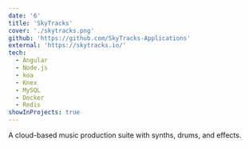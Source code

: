 ```yaml
---
date: '6'
title: 'SkyTracks'
cover: './skytracks.png'
github: 'https://github.com/SkyTracks-Applications'
external: 'https://skytracks.io/'
tech:
  - Angular
  - Node.js
  - koa
  - Knex
  - MySQL
  - Docker
  - Redis
showInProjects: true
---
```


A cloud-based music production suite with synths, drums, and effects.
